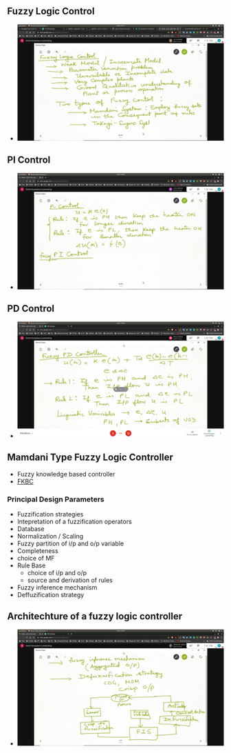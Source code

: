 ## Fuzzy Logic Control
- ![fz_control](fz_control.jpg)

## PI Control
- ![controller](controller.jpg)

## PD Control
- ![fuzzy-pd](fuzzy-pd.jpg)

## Mamdani Type Fuzzy Logic Controller
- Fuzzy knowledge based controller
- [FKBC](FKBC.jpg)

### Principal Design Parameters
- Fuzzification strategies
- Intepretation of a fuzzification operators
- Database
- Normalization / Scaling
- Fuzzy partition of i/p and o/p variable
- Completeness
- choice of MF
- Rule Base
  - choice of i/p and o/p
  - source and derivation of rules
- Fuzzy inference mechanism
- Deffuzification strategy

## Architechture of a fuzzy logic controller
- ![block-diag](block-diag.jpg)
